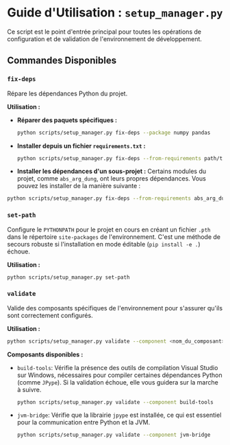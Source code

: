 # Guide d'Utilisation : `setup_manager.py`

Ce script est le point d'entrée principal pour toutes les opérations de configuration et de validation de l'environnement de développement.

## Commandes Disponibles

### `fix-deps`

Répare les dépendances Python du projet.

**Utilisation :**

- **Réparer des paquets spécifiques :**
  ```bash
  python scripts/setup_manager.py fix-deps --package numpy pandas
  ```

- **Installer depuis un fichier `requirements.txt` :**
  ```bash
  python scripts/setup_manager.py fix-deps --from-requirements path/to/requirements.txt
  ```

- **Installer les dépendances d'un sous-projet :**
 Certains modules du projet, comme `abs_arg_dung`, ont leurs propres dépendances. Vous pouvez les installer de la manière suivante :

 ```bash
 python scripts/setup_manager.py fix-deps --from-requirements abs_arg_dung/requirements.txt
 ```

### `set-path`

Configure le `PYTHONPATH` pour le projet en cours en créant un fichier `.pth` dans le répertoire `site-packages` de l'environnement. C'est une méthode de secours robuste si l'installation en mode éditable (`pip install -e .`) échoue.

**Utilisation :**
```bash
python scripts/setup_manager.py set-path
```

### `validate`

Valide des composants spécifiques de l'environnement pour s'assurer qu'ils sont correctement configurés.

**Utilisation :**
```bash
python scripts/setup_manager.py validate --component <nom_du_composant>
```

**Composants disponibles :**

- `build-tools`:
  Vérifie la présence des outils de compilation Visual Studio sur Windows, nécessaires pour compiler certaines dépendances Python (comme `JPype`). Si la validation échoue, elle vous guidera sur la marche à suivre.

  ```bash
  python scripts/setup_manager.py validate --component build-tools
  ```

- `jvm-bridge`:
  Vérifie que la librairie `jpype` est installée, ce qui est essentiel pour la communication entre Python et la JVM.

  ```bash
  python scripts/setup_manager.py validate --component jvm-bridge
  ```
